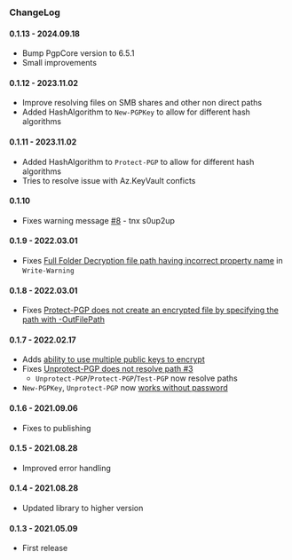 ﻿### ChangeLog

#### 0.1.13 - 2024.09.18
- Bump PgpCore version to 6.5.1
- Small improvements

#### 0.1.12 - 2023.11.02
- Improve resolving files on SMB shares and other non direct paths
- Added HashAlgorithm to `New-PGPKey` to allow for different hash algorithms

#### 0.1.11 - 2023.11.02
- Added HashAlgorithm to `Protect-PGP` to allow for different hash algorithms
- Tries to resolve issue with Az.KeyVault conficts

#### 0.1.10
  - Fixes warning message [#8](https://github.com/EvotecIT/PSPGP/pull/8) - tnx s0up2up

#### 0.1.9 - 2022.03.01
  - Fixes [Full Folder Decryption file path having incorrect property name](https://github.com/EvotecIT/PSPGP/issues/7) in `Write-Warning`

#### 0.1.8 - 2022.03.01
  - Fixes [Protect-PGP does not create an encrypted file by specifying the path with -OutFilePath](https://github.com/EvotecIT/PSPGP/issues/6)

#### 0.1.7 - 2022.02.17
  - Adds [ability to use multiple public keys to encrypt](https://github.com/EvotecIT/PSPGP/issues/2)
  - Fixes [Unprotect-PGP does not resolve path #3](https://github.com/EvotecIT/PSPGP/issues/3)
    - `Unprotect-PGP`/`Protect-PGP`/`Test-PGP` now resolve paths
  - `New-PGPKey`, `Unprotect-PGP` now [works without password](https://github.com/EvotecIT/PSPGP/issues/4)
#### 0.1.6 - 2021.09.06
  - Fixes to publishing
#### 0.1.5 - 2021.08.28
  - Improved error handling
#### 0.1.4 - 2021.08.28
  - Updated library to higher version
#### 0.1.3 - 2021.05.09
  - First release